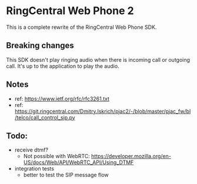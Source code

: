 # RingCentral Web Phone 2

This is a complete rewrite of the RingCentral Web Phone SDK.


## Breaking changes

This SDK doesn't play ringing audio when there is incoming call or outgoing call. 
It's up to the application to play the audio.



## Notes

- ref: https://www.ietf.org/rfc/rfc3261.txt
- ref: https://git.ringcentral.com/Dmitry.Iskrich/pjac2/-/blob/master/pjac_fw/bl/telco/call_control_sip.py


## Todo:

- receive dtmf?
  - Not possible with WebRTC: https://developer.mozilla.org/en-US/docs/Web/API/WebRTC_API/Using_DTMF
- integration tests
  - better to test the SIP message flow
